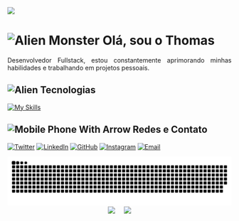 [<img src="https://media.giphy.com/media/JqmupuTVZYaQX5s094/giphy.gif" width="800" />](https://media.giphy.com/media/JqmupuTVZYaQX5s094/giphy.gif)

<div align="justify">

# <img src="https://raw.githubusercontent.com/Tarikul-Islam-Anik/Animated-Fluent-Emojis/master/Emojis/Smilies/Alien%20Monster.png" alt="Alien Monster" width="50" height="50" />  Olá, sou o Thomas 

Desenvolvedor Fullstack, estou constantemente aprimorando minhas habilidades e trabalhando em projetos pessoais.

## <img src="https://raw.githubusercontent.com/Tarikul-Islam-Anik/Telegram-Animated-Emojis/main/Smileys/Alien.webp" alt="Alien" width="50" height="50" />  Tecnologias
[![My Skills](https://skillicons.dev/icons?i=,js,nodejs,py,react,vue,html&flask=3)](https://skillicons.dev)

</div>

## <img src="https://raw.githubusercontent.com/Tarikul-Islam-Anik/Telegram-Animated-Emojis/main/Objects/Mobile%20Phone%20With%20Arrow.webp" alt="Mobile Phone With Arrow" width="50" height="50" /> Redes e  Contato

<div align="justify">

[![Twitter](https://img.shields.io/badge/Twitter-1DA1F2?style=for-the-badge&logo=twitter&logoColor=white)](https://twitter.com/seu_usuario)
[![LinkedIn](https://img.shields.io/badge/LinkedIn-0077B5?style=for-the-badge&logo=linkedin&logoColor=white)](https://www.linkedin.com/in/seu_nome)
[![GitHub](https://img.shields.io/badge/GitHub-181717?style=for-the-badge&logo=github&logoColor=white)](https://github.com/seu_usuario)
[![Instagram](https://img.shields.io/badge/Instagram-E4405F?style=for-the-badge&logo=instagram&logoColor=white)](https://www.instagram.com/seu_usuario)
[![Email](https://img.shields.io/badge/Email-Contato-red?style=for-the-badge&logo=gmail)](mailto:seuemail@gmail.com)

</div>

 <picture>
    <source media="(prefers-color-scheme: dark)" srcset="https://raw.githubusercontent.com/platane/platane/output/github-contribution-grid-snake-dark.svg">
    <source media="(prefers-color-scheme: light)" srcset="https://raw.githubusercontent.com/platane/platane/output/github-contribution-grid-snake.svg">
    <img alt="github contribution grid snake animation" src="https://raw.githubusercontent.com/platane/platane/output/github-contribution-grid-snake.svg">
  </picture>
  
<div align="justify">
    <div style="display: flex; justify-content: center; align-items: center;">
        <a href="https://github.com/thmedu">
            <img height="200" style="margin-right: 20px;" src="https://github-readme-stats.vercel.app/api?username=thmedu&theme=chartreuse-dark&show_icons=true&include_all_commits=true&count_private=true&show_owner=git" />
        </a>
        <a href="https://github.com/thmedu">
            <img height="200" src="https://github-readme-stats.vercel.app/api/top-langs/?username=thmedu&layout=compact&langs_count=8&theme=chartreuse-dark" />
        </a>
    </div>
</div>
